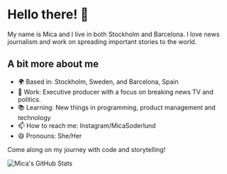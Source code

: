 # Hello there! 👋

My name is Mica and I live in both Stockholm and Barcelona. I love news journalism and work on spreading important stories to the world.

## A bit more about me

- 🌍 Based in: Stockholm, Sweden, and Barcelona, Spain
- 💼 Work: Executive producer with a focus on breaking news TV and politics.
- 📚 Learning: New things in programming, product management and technology
- 📫 How to reach me: Instagram/MicaSoderlund
- 😄 Pronouns: She/Her

Come along on my journey with code and storytelling!

![Mica's GitHub Stats](https://github-readme-stats.vercel.app/api?username=mica-soderlund&show_icons=true&hide_title=true&count_private=true&hide=prs&theme=radical)
